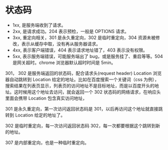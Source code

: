 # 状态码

- 1xx, 是服务端收到了请求。
- 2xx, 是请求成功。204 表示预检，一般是 OPTIONS 请求。
- 3xx, 重定向相关，301 是永久重定向，302 是临时重定向，304 资源未被修改，表示从缓存中取，没有再从服务器请求。
- 4xx, 表示客户端错误，404 表示请求地址错了，403 表示没有权限。
- 5xx, 表示服务端错误，可能服务端出了 bug，或是服务挂了、重启等等。504 是网关超时。chrome 浏览器默认超时时间是 5min。

301， 302 是服务端返回的状态码，配合请求头(request header) Location 浏览器自动跳转到 Location 给定的地址。比如在百度搜索一个关键词（css 为例），搜索结果在列表页显示，列表页的访问地址不是目标地址，而是以百度开头的地址。这时候用这个地址去访问，就会返回一个 302 状态码的网络请求，在响应头里面会携带 Location 包含真实访问地址，

301 是永久重定向，第一次访问返回状态码是 301，以后再访问这个地址就直接跳转到 Location 给定的地址了。

302 是临时重定向，每一次访问返回状态码 302，每一次都要根据这个跳转到新的地址。

307 是内部重定向，也是一种临时重定向。
